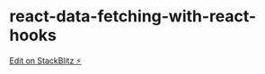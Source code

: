 # react-data-fetching-with-react-hooks

[Edit on StackBlitz ⚡️](https://stackblitz.com/edit/react-data-fetching-with-react-hooks-8grq7q)